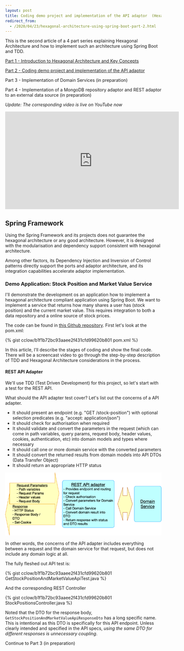 ```yaml
---
layout: post
title: Coding demo project and implementation of the API adaptor  (Hexagonal Architecture with Spring Boot — Part 2)
redirect_from:
  - /2020/04/23/hexagonal-architecture-using-spring-boot-part-2.html
---
```


This is the second article of a 4 part series explaining Hexagonal Architecture and how to implement such an architecture using Spring Boot and TDD.

[Part 1 - Introduction to Hexagonal Architecture and Key Concepts](/2020/04/23/hexagonal-architecture-part-1.html)

[Part 2 - Coding demo project and implementation of the API adaptor](/2020/04/23/hexagonal-architecture-part-2.html)

Part 3 - Implementation of Domain Services (in preparation)

Part 4 - Implementation of a MongoDB repository adaptor and REST adaptor to an external data source (in preparation)

*Update: The corresponding video is live on YouTube now*
<iframe width="560" height="315" src="https://www.youtube.com/embed/obd38-EM_KE" frameborder="0" allow="accelerometer; autoplay; encrypted-media; gyroscope; picture-in-picture" allowfullscreen></iframe>

## Spring Framework

Using the Spring Framework and its projects does not guarantee the hexagonal architecture or any good architecture. However, it is designed with the modularisation and dependency support consistent with hexagonal architecture.

Among other factors, its Dependency Injection and Inversion of Control patterns directly support the ports and adaptor architecture, and its integration capabilities accelerate adaptor implementation.

### Demo Application: Stock Position and Market Value Service

I'll demonstrate the development os an application how to implement a hexagonal architecture compliant application using Spring Boot.  We want to implement a service that returns how many shares a user has (stock position) and the current market value. This requires integration to both a data repository and a online source of stock prices.

The code can be found in [this Github repository](https://github.com/cclow/hexademo). First let's look at the pom.xml:

{% gist cclow/b1f1b72bc93aaee2f431cfd99620b801 pom.xml %}

In this article, I'll describe the stages of coding and show the final code. There will be a screencast video to go through the step-by-step description of TDD and Hexagonal Architecture considerations in the process.

#### REST API Adapter

We'll use  TDD (Test Driven Development) for this project, so let's start with a test for the REST API.

What should the API adapter test cover? Let's list out the concerns of a API adapter.

* It should present an endpoint (e.g. "GET /stock-position") with optional selection predicates (e.g. "accept: application/json")
* It should  check for authorisation when required
* It should validate and convert the parameters in the request (which can come in path variables, query params, request body, header values, cookies, authentication, etc) into domain models and types where necessary
* It should call one or more domain service with the converted parameters
* It should convert the returned results from domain models into API DTOs (Data Transfer Object)
* It should return an appropriate HTTP status

![REST API Adapter](/images/REST-API-adapter.png)

In other words, the concerns of the API adapter includes everything between a request and the domain service for that request, but does not include any domain logic at all.

The fully fleshed out API test is:

{% gist cclow/b1f1b72bc93aaee2f431cfd99620b801 GetStockPositionAndMarketValueApiTest.java %}

And the corresponding REST Controller

{% gist cclow/b1f1b72bc93aaee2f431cfd99620b801 StockPositionsController.java %}

Noted that the DTO for the response body, `GetStockPositionAndMarketValueApiResponseDto` has a long specific name. This is intentional as this DTO is specifically for this API endpoint. Unless clearly intended and specified in the API specs, *using the same DTO for different responses is unnecessary coupling*.

Continue to Part 3 (in preparation)

